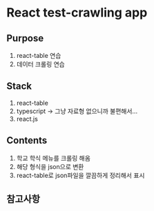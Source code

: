 # React test-crawling app

## Purpose

1. react-table 연습
2. 데이터 크롤링 연습

## Stack

1. react-table
2. typescript -> 그냥 자료형 없으니까 불편해서...
3. react.js

## Contents

1. 학교 학식 메뉴를 크롤링 해옴
2. 해당 형식을 json으로 변환
3. react-table로 json파일을 깔끔하게 정리해서 표시

## 참고사항